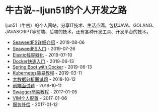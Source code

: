 # 牛古说--ljun51的个人开发之路

ljun51（牛古）的个人网站，分享IT技术、生活点滴。包括JAVA、GOLANG、JAVASCRIPT等前端、后端的技术，还有各种开发工具、开发平台的技术。 

* [SeaweedFS详细介绍][10] - 2019-08-06
* [SeaweedFS入门][10] - 2019-07-26
* [Elastic栈容器化][9] - 2019-07-10
* [Docker快速入门][8] - 2019-06-13
* [Spring Boot with Docker][7] - 2019-06-13
* [Kubernetes简易教程][6] - 2019-03-11
* [大数据分析面试题][5] - 2018-10-12
* [前端面试题][4] - 2018-10-11
* [Swagger简易教程][3] - 2017-01-05
* [VIM个人配置][2] - 2017-01-06
* [服务补偿][1] - 2017-01-12

[11]: http://ljun51.github.io/posts/seaweedfs.html
[10]: http://ljun51.github.io/posts/get-started-with-seaweedfs.html
[9]: http://ljun51.github.io/posts/elastic-docker.html
[8]: http://ljun51.github.io/posts/get-started-with-docker.html
[7]: http://ljun51.github.io/posts/spring-boot-with-docker.html
[6]: http://ljun51.github.io/posts/kubernetes.html
[5]: http://ljun51.github.io/posts/big-data.html
[4]: http://ljun51.github.io/posts/front-end.html
[3]: http://ljun51.github.io/posts/swagger.html
[2]: http://ljun51.github.io/posts/vim.html
[1]: http://ljun51.github.io/posts/service-comp.html
